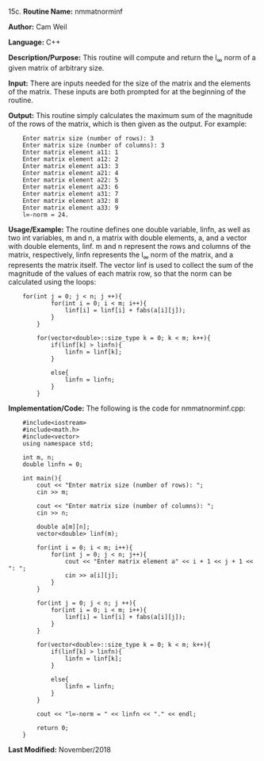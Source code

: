 15c. **Routine Name:**           nmmatnorminf

   **Author:** Cam Weil

   **Language:** C++

   **Description/Purpose:** This routine will compute and return the l<sub>∞</sub> norm of a given matrix of arbitrary size.
   
   **Input:** There are inputs needed for the size of the matrix and the elements of the matrix. These inputs are both prompted for at the beginning of the routine.

   **Output:** This routine simply calculates the maximum sum of the magnitude of the rows of the matrix, which is then given as the output. For example:
 
        Enter matrix size (number of rows): 3
        Enter matrix size (number of columns): 3
        Enter matrix element a11: 1
        Enter matrix element a12: 2
        Enter matrix element a13: 3
        Enter matrix element a21: 4
        Enter matrix element a22: 5
        Enter matrix element a23: 6
        Enter matrix element a31: 7
        Enter matrix element a32: 8
        Enter matrix element a33: 9
        l∞-norm = 24.

   **Usage/Example:** The routine defines one double variable, linfn, as well as two int variables, m and n, a matrix with double elements, a, and a vector with double elements, linf. m and n represent the rows and columns of the matrix, respectively, linfn represents the l<sub>∞</sub> norm of the matrix, and a represents the matrix itself. The vector linf is used to collect the sum of the magnitude of the values of each matrix row, so that the norm can be calculated using the loops:
   
        for(int j = 0; j < n; j ++){
                for(int i = 0; i < m; i++){
                    linf[i] = linf[i] + fabs(a[i][j]);
                }
            }

            for(vector<double>::size_type k = 0; k < m; k++){
                if(linf[k] > linfn){
                    linfn = linf[k];
                }

                else{
                    linfn = linfn;
                }
            }

   **Implementation/Code:** The following is the code for nmmatnorminf.cpp:

        #include<iostream>
        #include<math.h>
        #include<vector>
        using namespace std;

        int m, n;
        double linfn = 0;

        int main(){
            cout << "Enter matrix size (number of rows): ";
            cin >> m;

            cout << "Enter matrix size (number of columns): ";
            cin >> n;

            double a[m][n];
            vector<double> linf(m);

            for(int i = 0; i < m; i++){
                for(int j = 0; j < n; j++){
                    cout << "Enter matrix element a" << i + 1 << j + 1 << ": ";
                    cin >> a[i][j];
                }
            }

            for(int j = 0; j < n; j ++){
                for(int i = 0; i < m; i++){
                    linf[i] = linf[i] + fabs(a[i][j]);
                }
            }

            for(vector<double>::size_type k = 0; k < m; k++){
                if(linf[k] > linfn){
                    linfn = linf[k];
                }

                else{
                    linfn = linfn;
                }
            }

            cout << "l∞-norm = " << linfn << "." << endl;

            return 0;
        }

   **Last Modified:** November/2018
